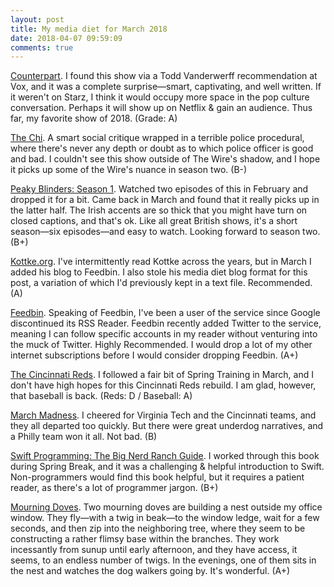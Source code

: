 ```yaml
---
layout: post
title: My media diet for March 2018
date: 2018-04-07 09:59:09
comments: true
---
```

[Counterpart](https://amzn.to/2GJuDE4). I found this show via a Todd Vanderwerff recommendation at Vox, and it was a complete surprise—smart, captivating, and well written. If it weren't on Starz, I think it would occupy more space in the pop culture conversation. Perhaps it will show up on Netflix & gain an audience. Thus far, my favorite show of 2018. (Grade: A)

[The Chi](https://amzn.to/2GGIEXn). A smart social critique wrapped in a terrible police procedural, where there's never any depth or doubt as to which police officer is good and bad. I couldn't see this show outside of The Wire's shadow, and I hope it picks up some of the Wire's nuance in season two. (B-)

[Peaky Blinders: Season 1](https://www.netflix.com/title/80002479). Watched two episodes of this in February and dropped it for a bit. Came back in March and found that it really picks up in the latter half. The Irish accents are so thick that you might have turn on closed captions, and that's ok. Like all great British shows, it's a short season—six episodes—and easy to watch. Looking forward to season two. (B+)

[Kottke.org](https://kottke.org). I've intermittently read Kottke across the years, but in March I added his blog to Feedbin. I also stole his media diet blog format for this post, a variation of which I'd previously kept in a text file. Recommended. (A)

[Feedbin](https://feedbin.com). Speaking of Feedbin, I've been a user of the service since Google discontinued its RSS Reader. Feedbin recently added Twitter to the service, meaning I can follow specific accounts in my reader without venturing into the muck of Twitter. Highly Recommended. I would drop a lot of my other internet subscriptions before I would consider dropping Feedbin. (A+)

[The Cincinnati Reds](https://redlegnation.com). I followed a fair bit of Spring Training in March, and I don't have high hopes for this Cincinnati Reds rebuild. I am glad, however, that baseball is back. (Reds: D / Baseball: A)

[March Madness](https://www.ncaa.com/interactive-bracket/basketball-men/d1). I cheered for Virginia Tech and the Cincinnati teams, and they all departed too quickly. But there were great underdog narratives, and a Philly team won it all. Not bad. (B)

[Swift Programming: The Big Nerd Ranch Guide](https://amzn.to/2Jt4dYU). I worked through this book during Spring Break, and it was a challenging & helpful introduction to Swift. Non-programmers would find this book helpful, but it requires a patient reader, as there's a lot of programmer jargon. (B+)

[Mourning Doves](http://www.audubon.org/field-guide/bird/mourning-dove). Two mourning doves are building a nest outside my office window. They fly—with a twig in beak—to the window ledge, wait for a few seconds, and then zip into the neighboring tree, where they seem to be constructing a rather flimsy base within the branches. They work incessantly from sunup until early afternoon, and they have access, it seems, to an endless number of twigs. In the evenings, one of them sits in the nest and watches the dog walkers going by. It's wonderful. (A+)
